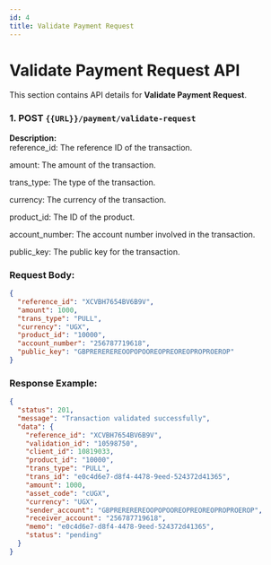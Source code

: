 ```yaml
---
id: 4
title: Validate Payment Request
---
```


# Validate Payment Request API

This section contains API details for **Validate Payment Request**.

### 1. POST `{{URL}}/payment/validate-request`

**Description:**  
reference_id: The reference ID of the transaction.

amount: The amount of the transaction.

trans_type: The type of the transaction.

currency: The currency of the transaction.

product_id: The ID of the product.

account_number: The account number involved in the transaction.

public_key: The public key for the transaction.

### Request Body:
```json
{
  "reference_id": "XCVBH7654BV6B9V",
  "amount": 1000,
  "trans_type": "PULL",
  "currency": "UGX",
  "product_id": "10000",
  "account_number": "256787719618",
  "public_key": "GBPREREREREOOPOPOOREOPREOREOPROPROEROP"
}
```

### Response Example:
```json
{
  "status": 201,
  "message": "Transaction validated successfully",
  "data": {
    "reference_id": "XCVBH7654BV6B9V",
    "validation_id": "10598750",
    "client_id": 10819033,
    "product_id": "10000",
    "trans_type": "PULL",
    "trans_id": "e0c4d6e7-d8f4-4478-9eed-524372d41365",
    "amount": 1000,
    "asset_code": "cUGX",
    "currency": "UGX",
    "sender_account": "GBPREREREREOOPOPOOREOPREOREOPROPROEROP",
    "receiver_account": "256787719618",
    "memo": "e0c4d6e7-d8f4-4478-9eed-524372d41365",
    "status": "pending"
  }
}
```
